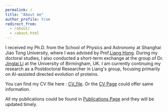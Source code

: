 ```yaml
---
permalink: /
title: "About me"
author_profile: true
redirect_from: 
  - /about/
  - /about.html
---
```


I received my Ph.D. from the School of Physics and Astronomy at Shanghai Jiao Tong University, where I was advised by Prof.[Liang Hong](https://ins.sjtu.edu.cn/people/lhong/). During my doctoral studies, I also conducted a short-term exchange at the group of Dr. [Jinglai Li](https://www.birmingham.ac.uk/staff/profiles/maths/li-jinglai) at the University of Birmingham, UK. I am currently continuing my research as a Postdoctoral Researcher in Liang's group, focusing primarily on AI-assisted directed evolution of proteins.

You can find my CV file here : [CV_file](../files/CV-Yuanxi.pdf). Or the [CV Page](https://phy-yuanxi.github.io/cv) could offer same information.  

All my publications could be found in [Publications Page](https://phy-yuanxi.github.io/publications) and they will be updated timely.

